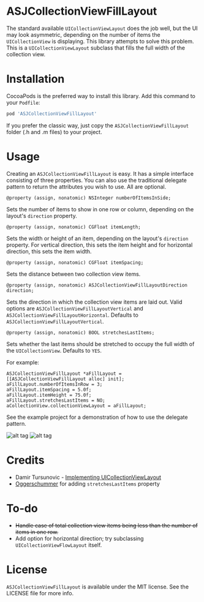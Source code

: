 # ASJCollectionViewFillLayout

The standard available `UICollectionViewLayout` does the job well, but the UI may look asymmetric, depending on the number of items the `UICollectionView` is displaying. This library attempts to solve this problem. This is a `UICollectionViewLayout` subclass that fills the full width of the collection view.

# Installation

CocoaPods is the preferred way to install this library. Add this command to your `Podfile`:

```ruby
pod 'ASJCollectionViewFillLayout'
```

If you prefer the classic way, just copy the `ASJCollectionViewFillLayout` folder (.h and .m files) to your project.

# Usage

Creating an `ASJCollectionViewFillLayout` is easy. It has a simple interface consisting of three properties. You can also use the traditional delegate pattern to return the attributes you wish to use. All are optional.

```objc
@property (assign, nonatomic) NSInteger numberOfItemsInSide;
```
Sets the number of items to show in one row or column, depending on the layout's `direction` property.

```objc
@property (assign, nonatomic) CGFloat itemLength;
```
Sets the width or height of an item, depending on the layout's `direction` property. For vertical direction, this sets the item height and for horizontal direction, this sets the item width.

```objc
@property (assign, nonatomic) CGFloat itemSpacing;
```
Sets the distance between two collection view items.

```objc
@property (assign, nonatomic) ASJCollectionViewFillLayoutDirection direction;
```
Sets the direction in which the collection view items are laid out. Valid options are `ASJCollectionViewFillLayoutVertical` and `ASJCollectionViewFillLayoutHorizontal`. Defaults to `ASJCollectionViewFillLayoutVertical`.

```objc
@property (assign, nonatomic) BOOL stretchesLastItems;
```
Sets whether the last items should be stretched to occupy the full width of the `UICollectionView`. Defaults to `YES`.

For example:

```objc
ASJCollectionViewFillLayout *aFillLayout = [[ASJCollectionViewFillLayout alloc] init];
aFillLayout.numberOfItemsInRow = 3;
aFillLayout.itemSpacing = 5.0f;
aFillLayout.itemHeight = 75.0f;
aFillLayout.stretchesLastItems = NO;
aCollectionView.collectionViewLayout = aFillLayout;
```

See the example project for a demonstration of how to use the delegate pattern.

![alt tag](Images/7.png)
![alt tag](Images/8.png)

# Credits

- Damir Tursunovic - [Implementing UICollectionViewLayout](http://damir.me/implementing-uicollectionview-layout)
- [Oggerschummer](https://github.com/Oggerschummer) for adding `stretchesLastItems` property

# To-do

- ~~Handle case of total collection view items being less than the number of items in one row.~~
- Add option for horizontal direction; try subclassing `UICollectionViewFlowLayout` itself.

# License

`ASJCollectionViewFillLayout` is available under the MIT license. See the LICENSE file for more info.

